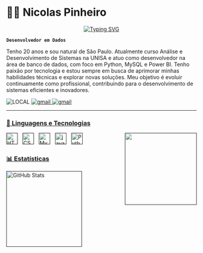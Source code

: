 # 🧑‍💻 Nicolas Pinheiro
<div align="center">
    <a href="https://git.io/typing-svg">
      <img src="https://readme-typing-svg.demolab.com?font=Fira+Code&weight=500&size=22&pause=1000&color=FF006&center=true&vCenter=true&random=false&width=524&lines=%E2%8A%B9+Welcome+to+my+profile!+%CB%99%E1%B5%95%CB%99+%E2%8A%B9+" alt="Typing SVG">
    </a>
  </div>

**`Desenvolvedor em Dados`**

Tenho 20 anos e sou natural de São Paulo. Atualmente curso Análise e Desenvolvimento de Sistemas na UNISA e atuo como desenvolvedor na área de banco de dados, com foco em Python, MySQL e Power BI.
Tenho paixão por tecnologia e estou sempre em busca de aprimorar minhas habilidades técnicas e explorar novas soluções. Meu objetivo é evoluir continuamente como profissional, contribuindo para o desenvolvimento de sistemas eficientes e inovadores.
<p aling="left"
    <a href=>
        <img 
            alt="LOCAL" 
            title="LOCAL" 
            src="https://custom-icon-badges.demolab.com/badge/Brasil-SP-purpl?style=for-the-badge&logo=location&logoColor=white"
        />
    </a>
    <a href=>
        <img 
            alt="gmail" 
            title="gmail" 
            src="https://custom-icon-badges.demolab.com/badge/Nicolas.pinheiro7@gmail.com-blue?style=for-the-badge&logo=mention&logoColor=white"
        />
    
</a>
<a href=>
    <img 
        alt="gmail" 
        title="gmail" 
        src="https://custom-icon-badges.demolab.com/badge/(11)990172822-orange?style=for-the-badge&logo=phone&logoColor=white"
    
</a>
</p>

---

### 🤖 Linguagens e Tecnologias

<img 
    align="left" 
    alt="HTML"
    title="HTML" 
    width="30px" 
    style="padding-right: 10px;" 
    src="https://cdn.jsdelivr.net/gh/devicons/devicon@latest/icons/html5/html5-original.svg" 
/>
<img align="right" alt="" height="190px" src="https://media1.giphy.com/media/v1.Y2lkPTc5MGI3NjExcm53bWJrcHdtYXZiZXU3MWV0eGNuODU0MmxwbXk1aW05eTEzYWJpZCZlcD12MV9pbnRlcm5hbF9naWZfYnlfaWQmY3Q9Zw/RMwgs5kZqkRyhF24KK/giphy.gif">

<img 
    align="left" 
    alt="CSS" 
    title="CSS"
    width="30px" 
    style="padding-right: 10px;" 
    src="https://cdn.jsdelivr.net/gh/devicons/devicon@latest/icons/css3/css3-original.svg" 
/>
<img 
    align="left" 
    alt="Mysql"
    title="Mysql" 
    width="30px" 
    style="padding-right: 10px;" 
    src="https://cdn.jsdelivr.net/gh/devicons/devicon@latest/icons/mysql/mysql-original.svg" />
<img 
    align="left" 
    alt="java"
    title="Java" 
    width="30px" 
    style="padding-right: 10px;" 
    src="https://cdn.jsdelivr.net/gh/devicons/devicon@latest/icons/java/java-original.svg" />
<img 
    align="left" 
    alt="Python" 
    title="Python"
    width="30px" 
    style="padding-right: 10px;" 
    src="https://cdn.jsdelivr.net/gh/devicons/devicon@latest/icons/python/python-original.svg" 
/>

<br/>
<br/>

### 📊 Estatísticas

<p>
  <img 
    align="left" 
    alt="GitHub Stats" 
    height="200" 
    style="padding-right: 10px;" 
    src="https://github-readme-stats.vercel.app/api?username=nicolaspsilva6&show_icons=true&theme=tokyonight&include_all_commits=true&locale=pt-br" 
  />


